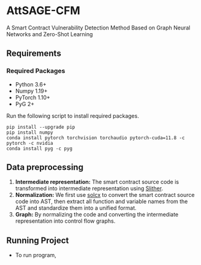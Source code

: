 # AttSAGE-CFM
A Smart Contract Vulnerability Detection Method Based on Graph Neural Networks and Zero-Shot Learning

## Requirements
### Required Packages
* Python 3.6+
* Numpy 1.19+
* PyTorch 1.10+
* PyG 2+

Run the following script to install required packages.
```
pip install --upgrade pip
pip install numpy
conda install pytorch torchvision torchaudio pytorch-cuda=11.8 -c pytorch -c nvidia
conda install pyg -c pyg
```

## Data preprocessing
1. **Intermediate representation:** The smart contract source code is transformed into intermediate representation using [Slither](https://github.com/crytic/slither.git).
2. **Normalization:** We first use [solcx](https://pypi.org/project/py-solc-x/) to convert the smart contract source code into AST, then extract all function and variable names from the AST and standardize them into a unified format.
3. **Graph:** By normalizing the code and converting the intermediate representation into control flow graphs.

## Running Project
* To run program, 
